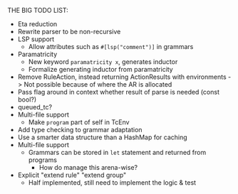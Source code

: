 THE BIG TODO LIST:
- Eta reduction
- Rewrite parser to be non-recursive
- LSP support
  - Allow attributes such as `#[lsp("comment")]` in grammars
- Paramatricity
  - New keyword `paramatricity x`, generates inductor
  - Formalize generating inductor from paramatricity
- Remove RuleAction, instead returning ActionResults with environments
  -> Not possible because of where the AR is allocated
- Pass flag around in context whether result of parse is needed (const bool?)
- queued_tc?
- Multi-file support
  - Make `program` part of self in TcEnv
- Add type checking to grammar adaptation
- Use a smarter data structure than a HashMap for caching
- Multi-file support
  - Grammars can be stored in `let` statement and returned from programs
    - How do manage this arena-wise?
- Explicit "extend rule" "extend group"
  - Half implemented, still need to implement the logic & test